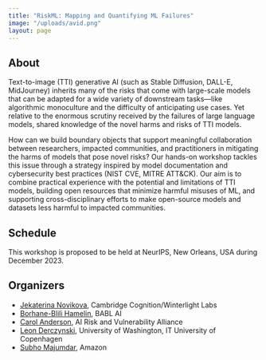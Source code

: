 ```yaml
---
title: "RiskML: Mapping and Quantifying ML Failures"
image: "/uploads/avid.png"
layout: page
---
```


## About
Text-to-image (TTI) generative AI (such as Stable Diffusion, DALL-E, MidJourney) inherits many of the risks that come with large-scale models that can be adapted for a wide variety of downstream tasks—like algorithmic monoculture and the difficulty of anticipating use cases. Yet relative to the enormous scrutiny received by the failures of large language models, shared knowledge of the novel harms and risks of TTI models. 

How can we build boundary objects that support meaningful collaboration between researchers, impacted communities, and practitioners in mitigating the harms of models that pose novel risks? Our hands-on workshop tackles this issue through a strategy inspired by model documentation and cybersecurity best practices (NIST CVE, MITRE ATT&CK). Our aim is to combine practical experience with the potential and limitations of TTI models, building open resources that minimize harmful misuses of ML, and supporting cross-disciplinary efforts to make open-source models and datasets less harmful to impacted communities.

## Schedule
This workshop is proposed to be held at NeurIPS, New Orleans, USA during December 2023.

## Organizers
- [Jekaterina Novikova](https://jeknov.github.io/), Cambridge
Cognition/Winterlight Labs
- [Borhane-Blili Hamelin](https://borhane.xyz/), BABL AI
- [Carol Anderson](https://www.linkedin.com/in/carolmanderson/), AI Risk and Vulnerability Alliance
- [Leon Derczynski](https://t.co/cSxb6GWRwt), University of Washington, IT University of Copenhagen
- [Subho Majumdar](subhomajumdar.com), Amazon